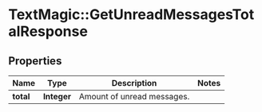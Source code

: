 # TextMagic::GetUnreadMessagesTotalResponse

## Properties
Name | Type | Description | Notes
------------ | ------------- | ------------- | -------------
**total** | **Integer** | Amount of unread messages. | 


